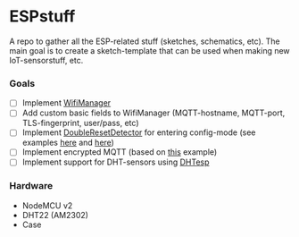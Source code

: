 # ESPstuff
A repo to gather all the ESP-related stuff (sketches, schematics, etc).
The main goal is to create a sketch-template that can be used when making new IoT-sensorstuff, etc.

### Goals
- [ ] Implement [WifiManager](https://github.com/tzapu/WiFiManager)
- [ ] Add custom basic fields to WifiManager (MQTT-hostname, MQTT-port, TLS-fingerprint, user/pass, etc)
- [ ] Implement [DoubleResetDetector](https://github.com/datacute/DoubleResetDetector) for entering config-mode (see examples [here](https://github.com/kentaylor/WiFiManager/tree/master/examples/ConfigOnDoubleReset) and [here](https://github.com/witnessmenow/arduino-youtube-api/blob/master/examples/ESP8266/ChannelStatisticsWithWifiManagerAndDoubleReset/ChannelStatisticsWithWifiManagerAndDoubleReset.ino))
- [ ] Implement encrypted MQTT (based on [this](https://github.com/adafruit/Adafruit_MQTT_Library/blob/master/examples/adafruitio_secure_esp8266/adafruitio_secure_esp8266.ino) example)
- [ ] Implement support for DHT-sensors using [DHTesp](https://github.com/beegee-tokyo/DHTesp)

### Hardware
* NodeMCU v2
* DHT22 (AM2302)
* Case
